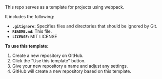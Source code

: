  This repo serves as a template for projects using webpack.

It includes the following:

*   **`.gitignore`:** Specifies files and directories that should be ignored by Git.
*   **`README.md`:** This file.
*   **`LICENSE`:** MIT LICENSE

**To use this template:**

1.  Create a new repository on GitHub.
2.  Click the "Use this template" button.
3.  Give your new repository a name and adjust any settings.
4.  GitHub will create a new repository based on this template.
